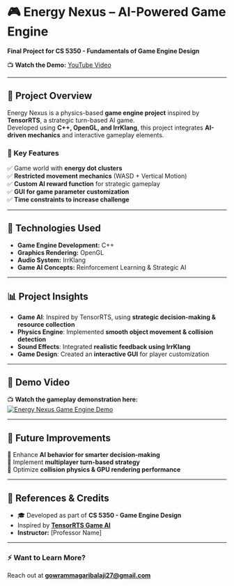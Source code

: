 # 🎮 Energy Nexus – AI-Powered Game Engine  
**Final Project for CS 5350 - Fundamentals of Game Engine Design**  

📺 **Watch the Demo:** [YouTube Video]([https://youtu.be/WJKGc9IaRrc]) 

---

## **🚀 Project Overview**  
Energy Nexus is a physics-based **game engine project** inspired by **TensorRTS**, a strategic turn-based AI game.  
Developed using **C++, OpenGL, and IrrKlang**, this project integrates **AI-driven mechanics** and interactive gameplay elements.

### **🎯 Key Features**  
✅ Game world with **energy dot clusters**  
✅ **Restricted movement mechanics** (WASD + Vertical Motion)  
✅ **Custom AI reward function** for strategic gameplay  
✅ **GUI for game parameter customization**  
✅ **Time constraints to increase challenge**  

---

## **📌 Technologies Used**
- **Game Engine Development:** C++  
- **Graphics Rendering:** OpenGL  
- **Audio System:** IrrKlang  
- **Game AI Concepts:** Reinforcement Learning & Strategic AI  

---

## **📊 Project Insights**
- **Game AI**: Inspired by TensorRTS, using **strategic decision-making & resource collection**  
- **Physics Engine**: Implemented **smooth object movement & collision detection**  
- **Sound Effects**: Integrated **realistic feedback using IrrKlang**  
- **Game Design**: Created an **interactive GUI** for player customization  

---

## **🎥 Demo Video**
📺 **Watch the gameplay demonstration here:**  
[![Energy Nexus Game Engine Demo]([https://img.youtube.com/vi/your-video-id/maxresdefault.jpg)](https://www.youtube.com/your-video-link](https://youtu.be/WJKGc9IaRrc))  

---

## **📌 Future Improvements**
🔹 Enhance **AI behavior for smarter decision-making**  
🔹 Implement **multiplayer turn-based strategy**  
🔹 Optimize **collision physics & GPU rendering performance**  

---

## **📎 References & Credits**
- 🎓 Developed as part of **CS 5350 - Game Engine Design**  
- Inspired by **[TensorRTS Game AI](https://github.com/drchangliu/RL4SE/blob/main/CS4900GameAI/PA4-TensorRTS.md)**  
- **Instructor:** [Professor Name]  

---

### **⚡ Want to Learn More?**  
Reach out at **gowrammagaribalaji27@gmail.com**  
